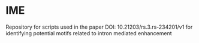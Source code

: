 # IME
Repository for scripts used in the paper DOI: 10.21203/rs.3.rs-234201/v1 for identifying potential motifs related to intron mediated enhancement
